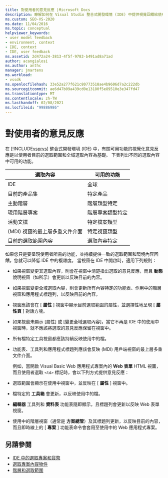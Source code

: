 ```yaml
---
title: 對使用者的意見反應 |Microsoft Docs
description: 瞭解如何在 Visual Studio 整合式開發環境 (IDE) 中提供視覺回饋給使用者。
ms.custom: SEO-VS-2020
ms.date: 11/04/2016
ms.topic: conceptual
helpviewer_keywords:
- user model feedback
- environment, context
- IDE, context
- IDE, user feedback
ms.assetid: 2d472a24-3813-4f5f-9783-b491ad8a71ad
author: acangialosi
ms.author: anthc
manager: jmartens
ms.workload:
- vssdk
ms.openlocfilehash: 33e52a277f621c80773518ae4b9606d7a2c222db
ms.sourcegitcommit: ae6d47b09a439cd0e13180f5e89510e3e347fd47
ms.translationtype: MT
ms.contentlocale: zh-TW
ms.lasthandoff: 02/08/2021
ms.locfileid: "99886986"
---
```

# <a name="feedback-to-the-user"></a>對使用者的意見反應
在 [!INCLUDE[vsprvs](../../code-quality/includes/vsprvs_md.md)] 整合式開發環境 (IDE) 中，有關可用功能的視覺化意見反應是以使用者目前的選取範圍和全域選取內容為基礎。 下表列出不同的選取內容中可用的功能。

|選取內容|可用的功能|
|-----------------------|-----------------------------|
|IDE|全球|
|目前的產品集|特定產品|
|主動階層|階層類型特定|
|現用階層專案|階層專案類型特定|
|活動文檔|特定檔案類型|
| (MDI) 視窗的最上層多重文件介面|特定視窗類型|
|目前的選取範圍內容|選取內容特定|

 如果您只是要呈現使用者所需的功能，並持續提供一致的選取範圍和環境內容回饋，您就可以降低 IDE 中的複雜度。 當視窗在 IDE 中開啟時，適用下列規則：

- 如果視窗變更其選取內容，則會在視窗中清楚指出選取的意見反應，而且 **動態** 說明視窗（如所示）會更新以反映目前的內容。

- 如果視窗變更全域選取內容，則會更新所有內容特定的功能表、作用中的階層視窗和應用程式標題列，以反映目前的內容。

- 視窗應該會在 [ **屬性** ] 視窗中顯示目前選取範圍的屬性，並選擇性地呈現 [ **屬性頁** ] 對話方塊。

- 如果視窗未顯示 [屬性] 或 [變更全域選取內容]，當它不再是 IDE 中的使用中視窗時，就不應該將選取的意見反應保留在視窗中。

- 所有檔特定工具視窗都應該持續反映使用中的檔。

- 功能表、工具列和應用程式標題列應該會反映 (MDI) 用戶端視窗的最上層多重文件介面。

  例如，當開啟 Visual Basic Web 應用程式專案內的 **Web 表單** HTML 視圖，而且使用者選取 `<td>` 標記時，會以下列方式提供意見反應：

- 選取範圍會顯示在使用中視窗中，並反映在 [ **屬性** ] 視窗中。

- 檔特定的 **工具箱** 會更新，以反映使用中的檔。

- **編輯器** 工具列和 **資料表** 功能表隨即顯示，且標題列會更新以反映 Web 表單視窗。

- 使用中的階層視窗（通常是 **方案總管**）及其標題列更新，以反映目前的內容，而且即時線上的 [ **專案** ] 功能表命令會套用至使用中的 Web 應用程式專案。

## <a name="see-also"></a>另請參閱
- [IDE 中的選取專案和貨幣](../../extensibility/internals/selection-and-currency-in-the-ide.md)
- [選取專案內容物件](../../extensibility/internals/selection-context-objects.md)
- [階層和選取範圍](../../extensibility/internals/hierarchies-and-selection.md)
